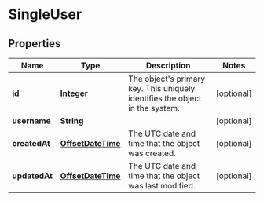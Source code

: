 # SingleUser

## Properties
Name | Type | Description | Notes
------------ | ------------- | ------------- | -------------
**id** | **Integer** | The object&#x27;s primary key. This uniquely identifies the object in the system. |  [optional]
**username** | **String** |  |  [optional]
**createdAt** | [**OffsetDateTime**](OffsetDateTime.md) | The UTC date and time that the object was created. |  [optional]
**updatedAt** | [**OffsetDateTime**](OffsetDateTime.md) | The UTC date and time that the object was last modified. |  [optional]
